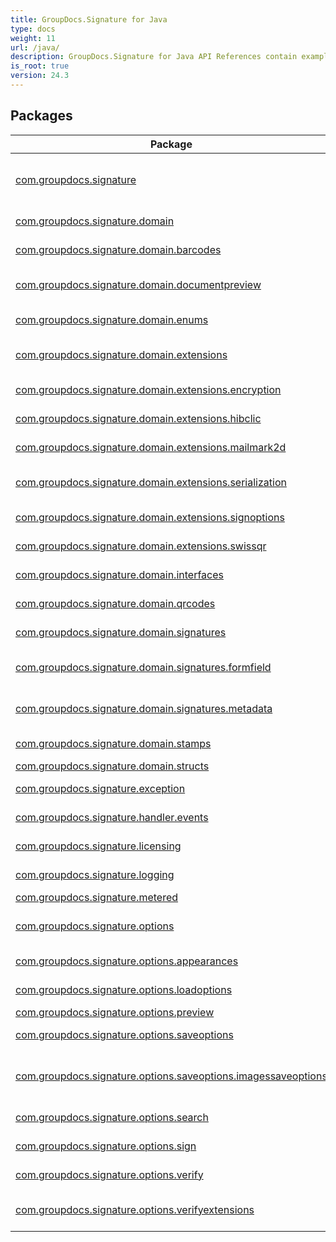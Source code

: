 ```yaml
---
title: GroupDocs.Signature for Java
type: docs
weight: 11
url: /java/
description: GroupDocs.Signature for Java API References contain examples, code snippets, and API documentation. It provides packages, classes, interfaces, and other API details.
is_root: true
version: 24.3
---
```


## Packages
| Package | Description |
| --- | --- |
| [com.groupdocs.signature](./com.groupdocs.signature) | The **GroupDocs.Signature** namespace provides classes for signing documents of different formats with stamps, barcodes, QR-codes, text, image, metadata, form field and digital signatures. |
| [com.groupdocs.signature.domain](./com.groupdocs.signature.domain) | The **GroupDocs.Signature.Domain** namespace provides classes for working with document representation. |
| [com.groupdocs.signature.domain.barcodes](./com.groupdocs.signature.domain.barcodes) | The **GroupDocs.Signature.Domain.Barcodes** namespace provides classes for working with Barcodes |
| [com.groupdocs.signature.domain.documentpreview](./com.groupdocs.signature.domain.documentpreview) | The **GroupDocs.Signature.Domain.DocumentPreview** namespace provides classes for working with document representation. |
| [com.groupdocs.signature.domain.enums](./com.groupdocs.signature.domain.enums) | The **GroupDocs.Signature.Domain.Enums** namespace provides classes for working with Enums |
| [com.groupdocs.signature.domain.extensions](./com.groupdocs.signature.domain.extensions) | The **GroupDocs.Signature.Domain.Extensions** namespace provides extensions for signature appearances and additional functionality. |
| [com.groupdocs.signature.domain.extensions.encryption](./com.groupdocs.signature.domain.extensions.encryption) | The **GroupDocs.Signature.Domain.Extensions.Encryption** namespace provides classes for working with Encryption |
| [com.groupdocs.signature.domain.extensions.hibclic](./com.groupdocs.signature.domain.extensions.hibclic) | The **GroupDocs.Signature.Domain.Extensions.HIBCLIC** namespace provides classes for working with HIBCLIC |
| [com.groupdocs.signature.domain.extensions.mailmark2d](./com.groupdocs.signature.domain.extensions.mailmark2d) | The **GroupDocs.Signature.Domain.Extensions.MailMark2D** namespace provides classes for working with MailMark2D |
| [com.groupdocs.signature.domain.extensions.serialization](./com.groupdocs.signature.domain.extensions.serialization) | The **GroupDocs.Signature.Domain.Extensions** namespace provides extensions for signature appearances and additional functionality. |
| [com.groupdocs.signature.domain.extensions.signoptions](./com.groupdocs.signature.domain.extensions.signoptions) | The **GroupDocs.Signature.Domain.Extensions.SignOptions** namespace provides classes for working with SignOptions |
| [com.groupdocs.signature.domain.extensions.swissqr](./com.groupdocs.signature.domain.extensions.swissqr) | The **GroupDocs.Signature.Domain.Extensions.SwissQR** namespace provides classes for working with SwissQR |
| [com.groupdocs.signature.domain.interfaces](./com.groupdocs.signature.domain.interfaces) | The **GroupDocs.Signature.Domain.Interfaces** namespace provides classes for working with Interfaces |
| [com.groupdocs.signature.domain.qrcodes](./com.groupdocs.signature.domain.qrcodes) | The **GroupDocs.Signature.Domain.QRCodes** namespace provides classes for working with QRCodes |
| [com.groupdocs.signature.domain.signatures](./com.groupdocs.signature.domain.signatures) | The **GroupDocs.Signature.Domain.Signatures** namespace provides classes for working with Signatures |
| [com.groupdocs.signature.domain.signatures.formfield](./com.groupdocs.signature.domain.signatures.formfield) | The **GroupDocs.Signature.Domain.Signatures.FormField** namespace provides classes for working with FormField signatures |
| [com.groupdocs.signature.domain.signatures.metadata](./com.groupdocs.signature.domain.signatures.metadata) | The **GroupDocs.Signature.Domain.Signatures.Metadata** namespace provides classes for working with Metadata signatures |
| [com.groupdocs.signature.domain.stamps](./com.groupdocs.signature.domain.stamps) | The **GroupDocs.Signature.Domain.Stamps** namespace provides classes for working with Stamps. |
| [com.groupdocs.signature.domain.structs](./com.groupdocs.signature.domain.structs) |  |
| [com.groupdocs.signature.exception](./com.groupdocs.signature.exception) | The **GroupDocs.Signature.Exception** namespace provides classes to handle Signature exceptions. |
| [com.groupdocs.signature.handler.events](./com.groupdocs.signature.handler.events) | The **GroupDocs.Signature.Handler.Events** namespace provides classes for input and output Data Handlers. |
| [com.groupdocs.signature.licensing](./com.groupdocs.signature.licensing) | The **GroupDocs.Signature.Licensing** namespace provides classes for licensing the Signature library. |
| [com.groupdocs.signature.logging](./com.groupdocs.signature.logging) | The **GroupDocs.Signature.Logging** namespace provides classes for logging purposes. |
| [com.groupdocs.signature.metered](./com.groupdocs.signature.metered) | Provides methods to set metered key. |
| [com.groupdocs.signature.options](./com.groupdocs.signature.options) | The **GroupDocs.Signature.Options** namespace provides classes to specify additional options when loading, signing, verifyin, searching and saving documents. |
| [com.groupdocs.signature.options.appearances](./com.groupdocs.signature.options.appearances) | The **GroupDocs.Signature.Options.Appearances** namespace provides classes for additional signature appearances. |
| [com.groupdocs.signature.options.loadoptions](./com.groupdocs.signature.options.loadoptions) | The **GroupDocs.Signature.Options.LoadOptions** namespace provides classes for working with LoadOptions options. |
| [com.groupdocs.signature.options.preview](./com.groupdocs.signature.options.preview) |  |
| [com.groupdocs.signature.options.saveoptions](./com.groupdocs.signature.options.saveoptions) | The **GroupDocs.Signature.Options.SaveOptions** namespace provides classes for working with SaveOptions options. |
| [com.groupdocs.signature.options.saveoptions.imagessaveoptions](./com.groupdocs.signature.options.saveoptions.imagessaveoptions) | The **GroupDocs.Signature.Options.SaveOptions.ImageSaveOptions** namespace provides classes for working with ImageSaveOptions options. |
| [com.groupdocs.signature.options.search](./com.groupdocs.signature.options.search) | The **GroupDocs.Signature.Options.Search** namespace provides classes for working with Search options. |
| [com.groupdocs.signature.options.sign](./com.groupdocs.signature.options.sign) | The **GroupDocs.Signature.Options.Sign** namespace provides classes for working with Signature options |
| [com.groupdocs.signature.options.verify](./com.groupdocs.signature.options.verify) | The **GroupDocs.Signature.Options.Verify** namespace provides classes for working with Verification options |
| [com.groupdocs.signature.options.verifyextensions](./com.groupdocs.signature.options.verifyextensions) | The **GroupDocs.Signature.Options.VerifyExtensions** namespace provides classes for working with VerifyExtensions options. |
